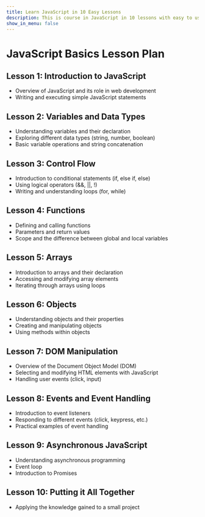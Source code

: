 ```yaml
---
title: Learn JavaScript in 10 Easy Lessons
description: This is course in JavaScript in 10 lessons with easy to use interactive workbooks.
show_in_menu: false
---
```


# JavaScript Basics Lesson Plan

## Lesson 1: Introduction to JavaScript
- Overview of JavaScript and its role in web development
- Writing and executing simple JavaScript statements

## Lesson 2: Variables and Data Types
- Understanding variables and their declaration
- Exploring different data types (string, number, boolean)
- Basic variable operations and string concatenation

## Lesson 3: Control Flow
- Introduction to conditional statements (if, else if, else)
- Using logical operators (&&, ||, !)
- Writing and understanding loops (for, while)

## Lesson 4: Functions
- Defining and calling functions
- Parameters and return values
- Scope and the difference between global and local variables

## Lesson 5: Arrays
- Introduction to arrays and their declaration
- Accessing and modifying array elements
- Iterating through arrays using loops

## Lesson 6: Objects
- Understanding objects and their properties
- Creating and manipulating objects
- Using methods within objects

## Lesson 7: DOM Manipulation
- Overview of the Document Object Model (DOM)
- Selecting and modifying HTML elements with JavaScript
- Handling user events (click, input)

## Lesson 8: Events and Event Handling
- Introduction to event listeners
- Responding to different events (click, keypress, etc.)
- Practical examples of event handling

## Lesson 9: Asynchronous JavaScript
- Understanding asynchronous programming
- Event loop
- Introduction to Promises

## Lesson 10: Putting it All Together
- Applying the knowledge gained to a small project


